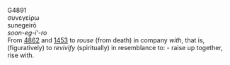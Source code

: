 <body>
  <p>G4891<br>  συνεγείρω  <br> sunegeirō  <br><i>soon-eg-i‘-ro </i><br>From <a href="g4862.htm">4862</a> and <a href="g1453.htm">1453</a>  to <i>rouse</i> (from death) in company <i>with</i>, that is, (figuratively) to <i>revivify</i> (spiritually) in resemblance to: - raise up together, rise with.<br></p>
 </body>
